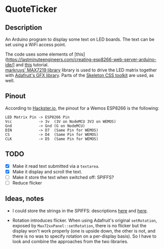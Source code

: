 # QuoteTicker

## Description
An Arduino program to display some text on LED boards. The text can be set using a WiFi access point.

The code uses some elements of [this](https://lastminuteengineers.com/creating-esp8266-web-server-arduino-ide/] and [this](https://howtomechatronics.com/tutorials/arduino/8x8-led-matrix-max7219-tutorial-scrolling-text-android-control-via-bluetooth/) tutorial.  
[markruys' MAX7219 library](https://github.com/markruys/arduino-Max72xxPanel) library is used to drive the LED matrix together with [Adafruit's GFX library](https://github.com/adafruit/Adafruit-GFX-Library).
Parts of the [Skeleton CSS toolkit](http://getskeleton.com/) are used, as well.

## Pinout
According to [Hackster.io](https://www.hackster.io/FilippoOnesti/esp8266-clock-using-max7219-led-matrix-display-b036c7), the pinout for a Wemos ESP8266 is the following:
```
LED Matrix Pin -> ESP8266 Pin
Vcc            -> 3v  (3V on NodeMCU 3V3 on WEMOS)
Gnd            -> Gnd (G on NodeMCU)
DIN            -> D7  (Same Pin for WEMOS)
CS             -> D4  (Same Pin for WEMOS)
CLK            -> D5  (Same Pin for WEMOS)
```

## TODO
- [x] Make it read text submitted via a `textarea`.
- [x] Make it display and scroll the text.
- [ ] Make it store the text when switched off: SPIFFS?
- [ ] Reduce flicker

## Ideas, notes
* I could store the strings in the SPIFFS: descriptions [here](https://techtutorialsx.com/2018/08/05/esp32-arduino-spiffs-reading-a-file/) and [here](https://techtutorialsx.com/2019/05/28/esp8266-spiffs-writing-a-file/).

* Rotation introduces flicker. When using Adafruit's original `setRotation`, exposed by `Max72xxPanel::setRotation`, there is no flicker but the display won't work properly (one is upside down, the other is not, and there is no was to specify rotation on a per-display basis). So I have to look and combine the approaches from the two libraries.